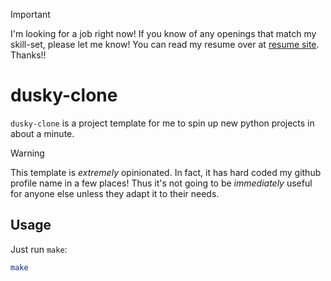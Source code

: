 > [!IMPORTANT]
> I'm looking for a job right now! If you know of any openings that match my skill-set,
> please let me know! You can read my resume over at [resume site](https://cv.dusktreader.dev). Thanks!!

# dusky-clone

[//]: # (Add an asciicast)

`dusky-clone` is a project template for me to spin up new python projects in about a minute.

> [!WARNING]
> This template is _extremely_ opinionated. In fact, it has hard coded my github profile name in a few places!
> Thus it's not going to be _immediately_ useful for anyone else unless they adapt it to their needs.

## Usage

Just run `make`:

```bash
make
```
